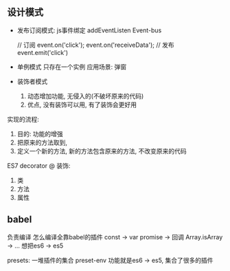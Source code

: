## 设计模式
- 发布订阅模式:  js事件绑定 
  addEventListen
  Event-bus

  // 订阅
  event.on('click');
  event.on('receiveData');
  // 发布
  event.emit('click')

- 单例模式
  只存在一个实例
  应用场景: 弹窗

- 装饰者模式
  1. 动态增加功能, 无侵入的(不破坏原来的代码)
  2. 优点, 没有装饰可以用, 有了装饰会更好用
  
实现的流程: 
1. 目的: 功能的增强
2. 把原来的方法取到,
3. 定义一个新的方法, 新的方法包含原来的方法, 不改变原来的代码

ES7
decorator @
装饰:
1. 类
2. 方法
3. 属性


## babel
负责编译
怎么编译全靠babel的插件
const -> var
promise -> 回调
Array.isArray -> ...
想把es6 -> es5

presets: 一堆插件的集合
preset-env 功能就是es6 -> es5, 集合了很多的插件